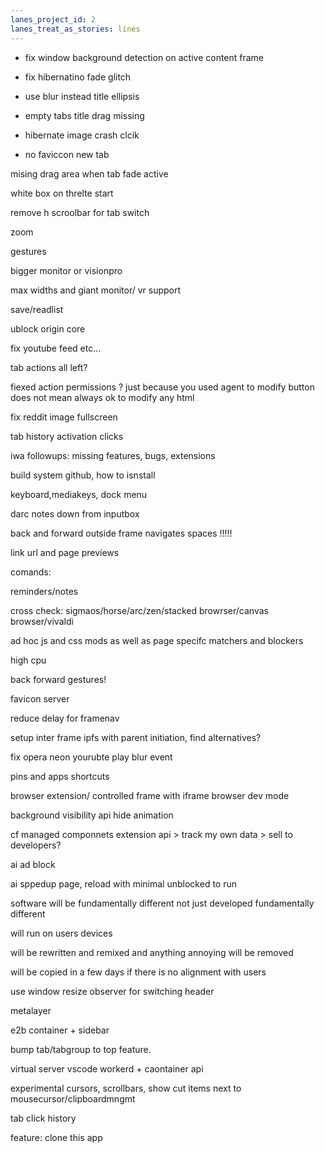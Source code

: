```yaml
---
lanes_project_id: 2
lanes_treat_as_stories: lines
---
```


- fix window background detection on active content frame
- fix hibernatino fade glitch
- use blur instead title ellipsis

- empty tabs title drag missing
- hibernate image crash clcik

- no faviccon new tab

mising drag area when tab fade active

white box on threlte start

remove h scroolbar for tab switch

zoom

gestures

bigger monitor or visionpro

max widths and giant monitor/ vr support

save/readlist

ublock origin core

fix youtube feed  etc...

tab actions all left?

fiexed action permissions ? just because you used agent to modify button does not mean always ok to modify any html

fix reddit image fullscreen

tab history activation clicks

iwa followups: missing features, bugs, extensions

build system github, how to isnstall

keyboard,mediakeys, dock menu

darc notes down from inputbox

back and forward outside frame navigates spaces !!!!!

link url and page previews

comands:

reminders/notes

cross check: sigmaos/horse/arc/zen/stacked browrser/canvas browser/vivaldi

ad hoc js and css mods as well as page specifc matchers and blockers

high cpu

back forward gestures!

favicon server

reduce delay for framenav


setup inter frame ipfs with parent initiation, find alternatives?

fix opera neon yourubte play blur event

pins and apps shortcuts

browser extension/ controlled frame with iframe browser dev mode

background visibility api hide animation


cf managed componnets extension api > track my own data > sell to developers?

ai ad block

ai sppedup page, reload with minimal unblocked to run

software will be fundamentally different not just developed fundamentally different

will run on users devices

will be rewritten and remixed and anything annoying will be removed

will be copied in a few days if there is no alignment with users

use window resize observer for switching header

metalayer

e2b container + sidebar

bump tab/tabgroup to top feature.

virtual server
vscode
workerd + caontainer api


experimental cursors, scrollbars, show cut items next to mousecursor/clipboardmngmt


tab click history

feature: clone this app